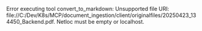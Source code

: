 Error executing tool convert_to_markdown: Unsupported file URI: file://C:/Dev/K8s/MCP/document_ingestion/client/originalfiles/20250423_134450_Backend.pdf. Netloc must be empty or localhost.